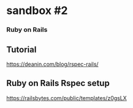 # sandbox #2
### Ruby on Rails

## Tutorial
https://deanin.com/blog/rspec-rails/

## Ruby on Rails Rspec setup
https://railsbytes.com/public/templates/z0gsLX

